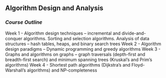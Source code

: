 ## Algorithm Design and Analysis

### *Course Outline*

Week 1 - Algorithm design techniques – incremental and divide-and-conquer algorithms. Sorting and selection algorithms. Analysis of data structures – hash tables, heaps, and binary search trees
Week 2 - Algorithm design paradigms – Dynamic programming and greedy algorithms
Week 3 - Graphs and algorithms on graphs – graph traversals (depth-first and breadth-first search) and minimum spanning trees (Kruskal’s and Prim’s algorithms)
Week 4 - Shortest path algorithms (Dijkstra’s and Floyd-Warshall’s algorithms) and NP-completeness
